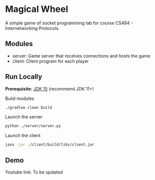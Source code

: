 # Magical Wheel

A simple game of socket programming lab for course CS494 - Internetworking Protocols.

## Modules

- server: Game server that receives connections and hosts the game
- client: Client program for each player
## Run Locally

**Prerequisite**: [JDK 15](https://www.oracle.com/java/technologies/javase/jdk15-archive-downloads.html) 
(recommend JDK 11+)

Build modules

```bash
./gradlew clean build
```

Launch the server

```bash
python ./server/server.py
```

Launch the client

```bash
java -jar ./client/build/libs/client.jar
```

## Demo

Youtube link: To be updated
